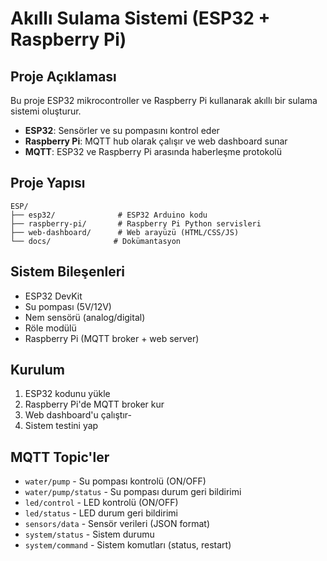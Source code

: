 # Akıllı Sulama Sistemi (ESP32 + Raspberry Pi)

## Proje Açıklaması
Bu proje ESP32 mikrocontroller ve Raspberry Pi kullanarak akıllı bir sulama sistemi oluşturur. 
- **ESP32**: Sensörler ve su pompasını kontrol eder
- **Raspberry Pi**: MQTT hub olarak çalışır ve web dashboard sunar
- **MQTT**: ESP32 ve Raspberry Pi arasında haberleşme protokolü

## Proje Yapısı
```
ESP/
├── esp32/              # ESP32 Arduino kodu
├── raspberry-pi/       # Raspberry Pi Python servisleri
├── web-dashboard/      # Web arayüzü (HTML/CSS/JS)
└── docs/              # Dokümantasyon
```

## Sistem Bileşenleri
- ESP32 DevKit
- Su pompası (5V/12V)
- Nem sensörü (analog/digital)
- Röle modülü
- Raspberry Pi (MQTT broker + web server)

## Kurulum
1. ESP32 kodunu yükle
2. Raspberry Pi'de MQTT broker kur
3. Web dashboard'u çalıştır-
4. Sistem testini yap

## MQTT Topic'ler
- `water/pump` - Su pompası kontrolü (ON/OFF)
- `water/pump/status` - Su pompası durum geri bildirimi
- `led/control` - LED kontrolü (ON/OFF)
- `led/status` - LED durum geri bildirimi
- `sensors/data` - Sensör verileri (JSON format)
- `system/status` - Sistem durumu
- `system/command` - Sistem komutları (status, restart) 